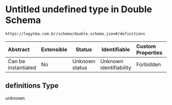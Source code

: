 # Untitled undefined type in Double Schema

```txt
https://legytma.com.br/schema/double.schema.json#/definitions
```




| Abstract            | Extensible | Status         | Identifiable            | Custom Properties | Additional Properties | Access Restrictions | Defined In                                                                  |
| :------------------ | ---------- | -------------- | ----------------------- | :---------------- | --------------------- | ------------------- | --------------------------------------------------------------------------- |
| Can be instantiated | No         | Unknown status | Unknown identifiability | Forbidden         | Allowed               | none                | [double.schema.json\*](../schema/double.schema.json) |

## definitions Type

unknown
